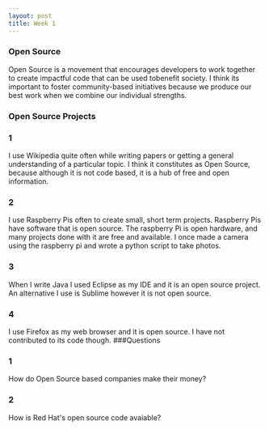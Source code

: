 ```yaml
---
layout: post
title: Week 1
---
```



### Open Source
Open Source is a movement that encourages developers to work together to create impactful code that can be used tobenefit society. I think its important to foster community-based initiatives because we produce our best work when we combine our individual strengths. 

### Open Source Projects
### 1
I use Wikipedia quite often while writing papers or getting a general understanding of a particular topic. I think it constitutes as Open Source, because although it is not code based, it is a hub of free and open information.

### 2
I use Raspberry Pis often to create small, short term projects. Raspberry Pis have software that is open source. The raspberry Pi is open hardware, and many projects done with it are free and available. I once made a camera using the raspberry pi and wrote a python script to take photos. 

### 3
When I write Java I used Eclipse as my IDE and it is an open source project. An alternative I use is Sublime however it is not open source. 
### 4
I use Firefox as my web browser and it is open source. I have not contributed to its code though. 
###Questions
### 1
How do Open Source based companies make their money?

### 2 

How is Red Hat's open source code avaiable? 
